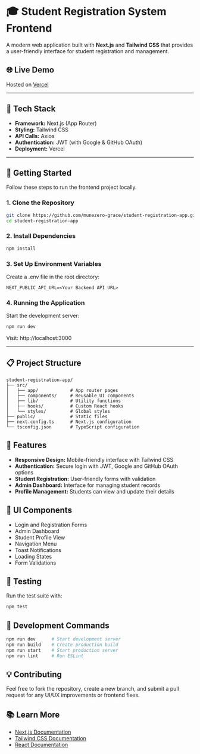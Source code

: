 # 🎓 Student Registration System Frontend

A modern web application built with **Next.js** and **Tailwind CSS** that provides a user-friendly interface for student registration and management.

## 🌐 Live Demo

Hosted on [Vercel](https://student-registration-app.vercel.app/)

---

## 🧰 Tech Stack

- **Framework:** Next.js (App Router)
- **Styling:** Tailwind CSS
- **API Calls:** Axios
- **Authentication:** JWT (with Google & GitHub OAuth)
- **Deployment:** Vercel

---

## 🚀 Getting Started

Follow these steps to run the frontend project locally.

### 1. Clone the Repository

```bash
git clone https://github.com/munezero-grace/student-registration-app.git
cd student-registration-app
```

### 2. Install Dependencies

```bash
npm install
```

### 3. Set Up Environment Variables

Create a .env file in the root directory:

```env
NEXT_PUBLIC_API_URL=<Your Backend API URL>
```

### 4. Running the Application

Start the development server:

```bash
npm run dev
```

Visit: http://localhost:3000

---

## 📋 Project Structure

```
student-registration-app/
├── src/
│   ├── app/            # App router pages
│   ├── components/     # Reusable UI components
│   ├── lib/            # Utility functions
│   ├── hooks/          # Custom React hooks
│   └── styles/         # Global styles
├── public/             # Static files
├── next.config.ts      # Next.js configuration
└── tsconfig.json       # TypeScript configuration
```

## 🎯 Features

- **Responsive Design:** Mobile-friendly interface with Tailwind CSS
- **Authentication:** Secure login with JWT, Google and GitHub OAuth options
- **Student Registration:** User-friendly forms with validation
- **Admin Dashboard:** Interface for managing student records
- **Profile Management:** Students can view and update their details

## 🎨 UI Components

- Login and Registration Forms
- Admin Dashboard
- Student Profile View
- Navigation Menu
- Toast Notifications
- Loading States
- Form Validations

## 🧪 Testing

Run the test suite with:

```bash
npm test
```

## 🚧 Development Commands

```bash
npm run dev      # Start development server
npm run build    # Create production build
npm run start    # Start production server
npm run lint     # Run ESLint
```

## 💡 Contributing

Feel free to fork the repository, create a new branch, and submit a pull request for any UI/UX improvements or frontend fixes.

## 📚 Learn More

- [Next.js Documentation](https://nextjs.org/docs)
- [Tailwind CSS Documentation](https://tailwindcss.com/docs)
- [React Documentation](https://reactjs.org/docs/getting-started.html)
